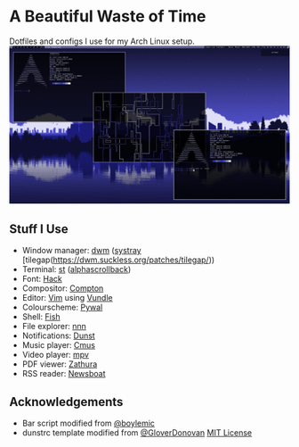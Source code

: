 # A Beautiful Waste of Time
Dotfiles and configs I use for my Arch Linux setup.
![Screenshot](/sshot.png)
## Stuff I Use
- Window manager: [dwm](https://dwm.suckless.org/) ([systray](https://dwm.suckless.org/patches/systray/) [tilegap(https://dwm.suckless.org/patches/tilegap/))
- Terminal: [st](https://st.suckless.org/) ([alpha](https://st.suckless.org/patches/alpha/)[scrollback](https://st.suckless.org/patches/scrollback/))
- Font: [Hack](https://github.com/source-foundry/Hack)
- Compositor: [Compton](https://github.com/chjj/compton)
- Editor: [Vim](https://github.com/vim/vim) using [Vundle](https://github.com/VundleVim/Vundle.vim)
- Colourscheme: [Pywal](https://github.com/dylanaraps/pywal)
- Shell: [Fish](https://github.com/fish-shell/fish-shell)
- File explorer: [nnn](https://github.com/jarun/nnn)
- Notifications: [Dunst](https://github.com/dunst-project/dunst)
- Music player: [Cmus](https://github.com/cmus/cmus)
- Video player: [mpv](https://github.com/mpv-player/mpv)
- PDF viewer: [Zathura](https://git.pwmt.org/pwmt/zathura)
- RSS reader: [Newsboat](https://github.com/newsboat/newsboat)
## Acknowledgements
- Bar script modified from [@boylemic](https://github.com/boylemic/configs/blob/master/dwm_status)
- dunstrc template modified from [@GloverDonovan](https://github.com/GloverDonovan/dotfiles/blob/eff7623a9a2e9c7ccedb2c95a1730ac4d523ed9c/wal/.config/wal/templates/dunstrc) [MIT License](https://github.com/joestandring/dotfiles/blob/master/.config/wal/templates/LICENSE)
